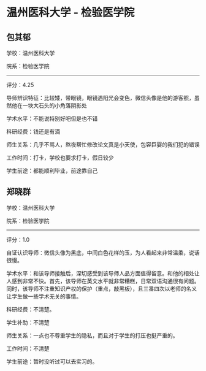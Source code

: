 # 温州医科大学 - 检验医学院

## 包其郁

学校：温州医科大学

院系：检验医学院

* * *

评分：4.25

导师辨识特征：比较矮，带眼镜，眼镜遇阳光会变色，微信头像是他的游客照，虽然他在一块大石头的小角落阴影处

学术水平：不能说特别好吧但是也不错

科研经费：钱还是有滴

师生关系：几乎不骂人，熬夜帮忙修改论文真是小天使，包容巨婴的我们犯的错误

工作时间：打卡，学校也要求打卡，假日较少

学生前途：都能顺利毕业，前途靠自己

## 郑晓群

学校：温州医科大学

院系：检验医学院

* * *

评分：1.0

自证认识导师：微信头像为黑底，中间白色花样的玉，为人看起来非常温柔，说话很慢。

学术水平：和该导师接触后，深切感受到该导师人品方面值得留意。和他的相处让人感到非常不快。首先，该导师在英文水平就非常糟糕，日常双语沟通很有问题。同时，该导师不注重知识产权的保护（重点，敲黑板），且三番四次以老师的名义让学生做一些学术无关的事情。

科研经费：不清楚。

学生补助：不清楚

师生关系：一点也不尊重学生的隐私，而且对于学生的打压也挺严重的。

工作时间：不清楚

学生前途：暂时没听过可以去实习的。